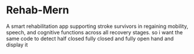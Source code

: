# Rehab-Mern
A smart rehabilitation app supporting stroke survivors in regaining mobility, speech, and cognitive functions across all recovery stages. so i want the same code to detect half closed fully closed and fully open hand and display it
